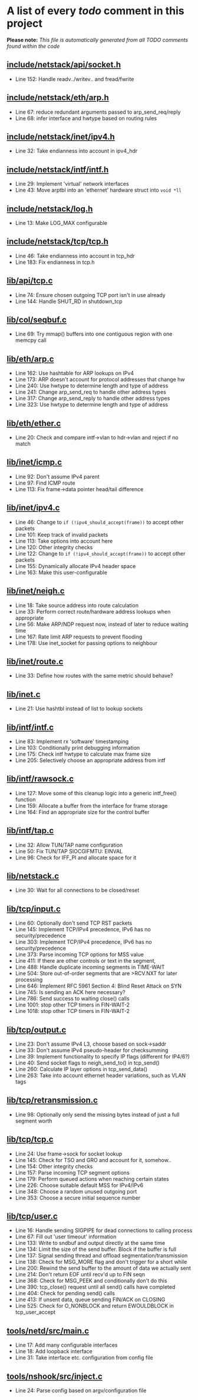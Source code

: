 # A list of every _todo_ comment in this project
**Please note:** _This file is automatically generated from all TODO comments found within the code_
## [include/netstack/api/socket.h](include/netstack/api/socket.h)
  - Line 152: Handle readv../writev.. and fread/fwrite

## [include/netstack/eth/arp.h](include/netstack/eth/arp.h)
  - Line 67: reduce redundant arguments passed to arp_send_req/reply
  - Line 68: infer interface and hwtype based on routing rules

## [include/netstack/inet/ipv4.h](include/netstack/inet/ipv4.h)
  - Line 32: Take endianness into account in ipv4_hdr

## [include/netstack/intf/intf.h](include/netstack/intf/intf.h)
  - Line 29: Implement 'virtual' network interfaces
  - Line 43: Move arptbl into an 'ethernet' hardware struct into `void *ll`

## [include/netstack/log.h](include/netstack/log.h)
  - Line 13: Make LOG_MAX configurable

## [include/netstack/tcp/tcp.h](include/netstack/tcp/tcp.h)
  - Line 46: Take endianness into account in tcp_hdr
  - Line 183: Fix endianness in tcp.h

## [lib/api/tcp.c](lib/api/tcp.c)
  - Line 74: Ensure chosen outgoing TCP port isn't in use already
  - Line 144: Handle SHUT_RD in shutdown_tcp

## [lib/col/seqbuf.c](lib/col/seqbuf.c)
  - Line 69: Try mmap() buffers into one contiguous region with one memcpy call

## [lib/eth/arp.c](lib/eth/arp.c)
  - Line 162: Use hashtable for ARP lookups on IPv4
  - Line 173: ARP doesn't account for protocol addresses that change hw
  - Line 240: Use hwtype to determine length and type of address
  - Line 241: Change arp_send_req to handle other address types
  - Line 317: Change arp_send_reply to handle other address types
  - Line 323: Use hwtype to determine length and type of address

## [lib/eth/ether.c](lib/eth/ether.c)
  - Line 20: Check and compare intf->vlan to hdr->vlan and reject if no match

## [lib/inet/icmp.c](lib/inet/icmp.c)
  - Line 92: Don't assume IPv4 parent
  - Line 97: Find ICMP route
  - Line 113: Fix frame->data pointer head/tail difference

## [lib/inet/ipv4.c](lib/inet/ipv4.c)
  - Line 46: Change to `if (!ipv4_should_accept(frame))` to accept other packets
  - Line 101: Keep track of invalid packets
  - Line 113: Take options into account here
  - Line 120: Other integrity checks
  - Line 122: Change to `if (!ipv4_should_accept(frame))` to accept other packets
  - Line 155: Dynamically allocate IPv4 header space
  - Line 163: Make this user-configurable

## [lib/inet/neigh.c](lib/inet/neigh.c)
  - Line 18: Take source address into route calculation
  - Line 33: Perform correct route/hardware address lookups when appropriate
  - Line 56: Make ARP/NDP request now, instead of later to reduce waiting time
  - Line 167: Rate limit ARP requests to prevent flooding
  - Line 178: Use inet_socket for passing options to neighbour

## [lib/inet/route.c](lib/inet/route.c)
  - Line 33: Define how routes with the same metric should behave?

## [lib/inet.c](lib/inet.c)
  - Line 21: Use hashtbl instead of list to lookup sockets

## [lib/intf/intf.c](lib/intf/intf.c)
  - Line 83: Implement rx 'software' timestamping
  - Line 103: Conditionally print debugging information
  - Line 175: Check intf hwtype to calculate max frame size
  - Line 205: Selectively choose an appropriate address from intf

## [lib/intf/rawsock.c](lib/intf/rawsock.c)
  - Line 127: Move some of this cleanup logic into a generic intf_free() function
  - Line 159: Allocate a buffer from the interface for frame storage
  - Line 164: Find an appropriate size for the control buffer

## [lib/intf/tap.c](lib/intf/tap.c)
  - Line 32: Allow TUN/TAP name configuration
  - Line 50: Fix TUN/TAP SIOCGIFMTU: EINVAL
  - Line 96: Check for IFF_PI and allocate space for it

## [lib/netstack.c](lib/netstack.c)
  - Line 30: Wait for all connections to be closed/reset

## [lib/tcp/input.c](lib/tcp/input.c)
  - Line 60: Optionally don't send TCP RST packets
  - Line 145: Implement TCP/IPv4 precedence, IPv6 has no security/precedence
  - Line 303: Implement TCP/IPv4 precedence, IPv6 has no security/precedence
  - Line 373: Parse incoming TCP options for MSS value
  - Line 411: If there are other controls or text in the segment,
  - Line 488: Handle duplicate incoming segments in TIME-WAIT
  - Line 504: Store out-of-order segments that are >RCV.NXT for later processing
  - Line 646: Implement RFC 5961 Section 4: Blind Reset Attack on SYN
  - Line 745: Is sending an ACK here necessary?
  - Line 786: Send success to waiting close() calls
  - Line 1001: stop other TCP timers in FIN-WAIT-2
  - Line 1018: stop other TCP timers in FIN-WAIT-2

## [lib/tcp/output.c](lib/tcp/output.c)
  - Line 23: Don't assume IPv4 L3, choose based on sock->saddr
  - Line 33: Don't assume IPv4 pseudo-header for checksumming
  - Line 39: Implement functionality to specify IP flags (different for IP4/6?)
  - Line 40: Send socket flags to neigh_send_to() in tcp_send()
  - Line 260: Calculate IP layer options in tcp_send_data()
  - Line 263: Take into account ethernet header variations, such as VLAN tags

## [lib/tcp/retransmission.c](lib/tcp/retransmission.c)
  - Line 98: Optionally only send the missing bytes instead of just a full segment worth

## [lib/tcp/tcp.c](lib/tcp/tcp.c)
  - Line 24: Use frame->sock for socket lookup
  - Line 145: Check for TSO and GRO and account for it, somehow..
  - Line 154: Other integrity checks
  - Line 157: Parse incoming TCP segment options
  - Line 179: Perform queued actions when reaching certain states
  - Line 226: Choose suitable default MSS for IPv4/IPv6
  - Line 348: Choose a random unused outgoing port
  - Line 353: Choose a secure initial sequence number

## [lib/tcp/user.c](lib/tcp/user.c)
  - Line 16: Handle sending SIGPIPE for dead connections to calling process
  - Line 67: Fill out 'user timeout' information
  - Line 133: Write to sndbuf and output directly at the same time
  - Line 134: Limit the size of the send buffer. Block if the buffer is full
  - Line 137: Signal sending thread and offload segmentation/transmission
  - Line 138: Check for MSG_MORE flag and don't trigger for a short while
  - Line 200: Rewind the send buffer to the amount of data we actually sent
  - Line 214: Don't return EOF until recv'd up to FIN seqn
  - Line 368: Check for MSG_PEEK and conditionally don't do this
  - Line 390: tcp_close() request until all send() calls have completed
  - Line 404: Check for pending send() calls
  - Line 413: If unsent data, queue sending FIN/ACK on CLOSING
  - Line 525: Check for O_NONBLOCK and return EWOULDBLOCK in tcp_user_accept

## [tools/netd/src/main.c](tools/netd/src/main.c)
  - Line 17: Add many configurable interfaces
  - Line 18: Add loopback interface
  - Line 31: Take interface etc. configuration from config file

## [tools/nshook/src/inject.c](tools/nshook/src/inject.c)
  - Line 24: Parse config based on argv/configuration file
